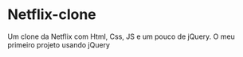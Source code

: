 # Netflix-clone
Um clone da Netflix com Html, Css, JS e um pouco de jQuery. O meu primeiro projeto usando jQuery
